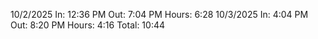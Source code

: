 10/2/2025 In: 12:36  PM Out: 7:04 PM   Hours: 6:28
10/3/2025 In: 4:04   PM Out: 8:20 PM   Hours: 4:16
                                       Total: 10:44